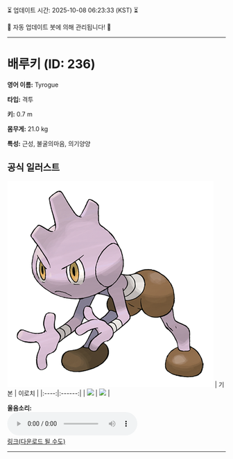
⏳ 업데이트 시간: 2025-10-08 06:23:33 (KST) ⏳

🤖 자동 업데이트 봇에 의해 관리됩니다! 🤖

---

# 배루키 (ID: 236)
**영어 이름:** Tyrogue

**타입:** 격투

**키:** 0.7 m

**몸무게:** 21.0 kg

**특성:** 근성, 불굴의마음, 의기양양

## 공식 일러스트
![](https://raw.githubusercontent.com/PokeAPI/sprites/master/sprites/pokemon/other/official-artwork/236.png)
| 기본 | 이로치 |
|:----:|:------:|
| <img src="http://play.pokemonshowdown.com/sprites/ani/tyrogue.gif" width="200"> | <img src="http://play.pokemonshowdown.com/sprites/ani-shiny/tyrogue.gif" width="200"> |

**울음소리:**<br><audio controls src="https://raw.githubusercontent.com/PokeAPI/cries/main/cries/pokemon/latest/236.ogg"></audio><br> [링크(다운로드 될 수도)](https://raw.githubusercontent.com/PokeAPI/cries/main/cries/pokemon/latest/236.ogg)


---
